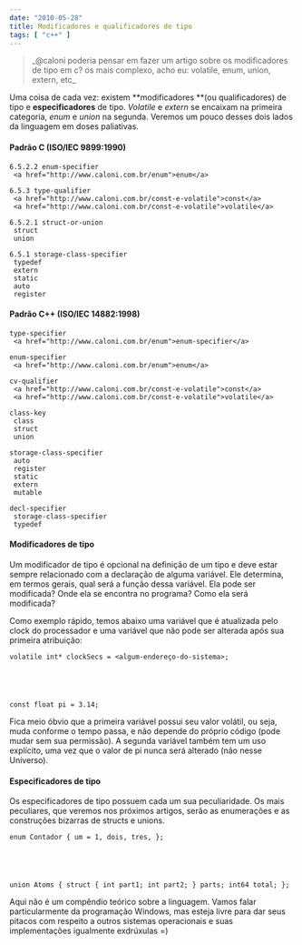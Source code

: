 ```yaml
---
date: "2010-05-28"
title: Modificadores e qualificadores de tipo
tags: [ "c++" ]
---
```





<blockquote>_@caloni poderia pensar em fazer um artigo sobre os modificadores de tipo em c? os mais complexo, acho eu: volatile, enum, union, extern, etc_</blockquote>


Uma coisa de cada vez: existem **modificadores **(ou qualificadores) de tipo e **especificadores** de tipo. _Volatile_ e _extern_ se encaixam na primeira categoria, _enum_ e _union_ na segunda. Veremos um pouco desses dois lados da linguagem em doses paliativas.




#### Padrão C (ISO/IEC 9899:1990)



    
    6.5.2.2 enum-specifier
     <a href="http://www.caloni.com.br/enum">enum</a>
    
    6.5.3 type-qualifier
     <a href="http://www.caloni.com.br/const-e-volatile">const</a>
     <a href="http://www.caloni.com.br/const-e-volatile">volatile</a>
    
    6.5.2.1 struct-or-union
     struct
     union
    
    6.5.1 storage-class-specifier
     typedef
     extern
     static
     auto
     register




#### Padrão C++ (ISO/IEC 14882:1998)



    
    type-specifier
     <a href="http://www.caloni.com.br/enum">enum-specifier</a>
    
    enum-specifier
     <a href="http://www.caloni.com.br/enum">enum</a>
    
    cv-qualifier
     <a href="http://www.caloni.com.br/const-e-volatile">const</a>
     <a href="http://www.caloni.com.br/const-e-volatile">volatile</a>
    
    class-key
     class
     struct
     union
    
    storage-class-specifier
     auto
     register
     static
     extern
     mutable
    
    decl-specifier
     storage-class-specifier
     typedef




#### Modificadores de tipo


Um modificador de tipo é opcional na definição de um tipo e deve estar sempre relacionado com a declaração de alguma variável. Ele determina, em termos gerais, qual será a função dessa variável. Ela pode ser modificada? Onde ela se encontra no programa? Como ela será modificada?

Como exemplo rápido, temos abaixo uma variável que é atualizada pelo clock do processador e uma variável que não pode ser alterada após sua primeira atribuição:

    
    volatile int* clockSecs = <algum-endereço-do-sistema>;



    
    
    const float pi = 3.14;


Fica meio óbvio que a primeira variável possui seu valor volátil, ou seja, muda conforme o tempo passa, e não depende do próprio código (pode mudar sem sua permissão). A segunda variável também tem um uso explícito, uma vez que o valor de pi nunca será alterado (não nesse Universo).


#### Especificadores de tipo


Os especificadores de tipo possuem cada um sua peculiaridade. Os mais peculiares, que veremos nos próximos artigos, serão as enumerações e as construções bizarras de structs e unions.

    
    enum Contador { um = 1, dois, tres, };



    
    
    union Atoms { struct { int part1; int part2; } parts; int64 total; };


Aqui não é um compêndio teórico sobre a linguagem. Vamos falar particularmente da programação Windows, mas esteja livre para dar seus pitacos com respeito a outros sistemas operacionais e suas implementações igualmente exdrúxulas =)
